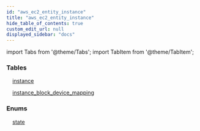 ```yaml
---
id: "aws_ec2_entity_instance"
title: "aws_ec2_entity_instance"
hide_table_of_contents: true
custom_edit_url: null
displayed_sidebar: "docs"
---
```


import Tabs from '@theme/Tabs';
import TabItem from '@theme/TabItem';

<Tabs>
  <TabItem value="Components" label="Components" default>

### Tables

    [instance](../../aws/tables/aws_ec2_entity_instance.Instance)

    [instance_block_device_mapping](../../aws/tables/aws_ec2_entity_instance_block_device_mapping.InstanceBlockDeviceMapping)

### Enums
    [state](../../aws/enums/aws_ec2_entity_instance.State)

</TabItem>
  <TabItem value="Code examples" label="Code examples">

</TabItem>
</Tabs>

